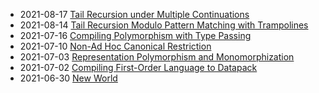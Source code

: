 - 2021-08-17 [Tail Recursion under Multiple Continuations](https://github.com/intsuc/blog/blob/main/posts/2021-08-17.md)
- 2021-08-14 [Tail Recursion Modulo Pattern Matching with Trampolines](https://github.com/intsuc/blog/blob/main/posts/2021-08-14.md)
- 2021-07-16 [Compiling Polymorphism with Type Passing](https://github.com/intsuc/blog/blob/main/posts/2021-07-16.md)
- 2021-07-10 [Non-Ad Hoc Canonical Restriction](https://github.com/intsuc/blog/blob/main/posts/2021-07-10.md)
- 2021-07-03 [Representation Polymorphism and Monomorphization](https://github.com/intsuc/blog/blob/main/posts/2021-07-03.md)
- 2021-07-02 [Compiling First-Order Language to Datapack](https://github.com/intsuc/blog/blob/main/posts/2021-07-02.md)
- 2021-06-30 [New World](https://github.com/intsuc/blog/blob/main/posts/2021-06-30.md)
